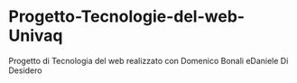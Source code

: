 # Progetto-Tecnologie-del-web-Univaq
Progetto di Tecnologia  del web realizzato  con Domenico Bonali eDaniele Di Desidero
